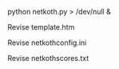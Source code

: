 python netkoth.py > /dev/null &

Revise template.htm

Revise netkothconfig.ini

Revise netkothscores.txt
